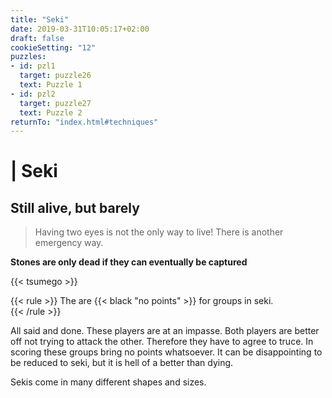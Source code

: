 ```yaml
---
title: "Seki"
date: 2019-03-31T10:05:17+02:00
draft: false
cookieSetting: "12"
puzzles:
- id: pzl1
  target: puzzle26
  text: Puzzle 1
- id: pzl2
  target: puzzle27
  text: Puzzle 2
returnTo: "index.html#techniques"
---
```


# | Seki
## Still alive, but barely

> Having two eyes is not the only way to live! There is another emergency way.  

**Stones are only dead if they can eventually be captured**

{{< tsumego >}}

{{< rule >}}
	The are {{< black "no points" >}} for groups in seki.  
{{< /rule >}}

All said and done. These players are at an impasse. Both players are better off not trying to attack the other. Therefore they have to agree to truce. In scoring these groups bring no points whatsoever. It can be disappointing to be reduced to seki, but it is hell of a better than dying.

Sekis come in many different shapes and sizes. 